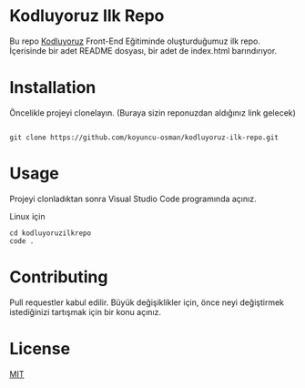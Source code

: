 # Kodluyoruz Ilk Repo
Bu repo [Kodluyoruz](https://www.kodluyoruz.org) Front-End Eğitiminde  oluşturduğumuz ilk repo. İçerisinde bir adet README dosyası, bir adet de index.html barındırıyor.

# Installation
Öncelikle projeyi clonelayın. (Buraya sizin reponuzdan aldığınız link gelecek)
```

git clone https://github.com/koyuncu-osman/kodluyoruz-ilk-repo.git

```

# Usage
Projeyi clonladıktan sonra Visual Studio Code programında açınız.

Linux için

```
cd kodluyoruzilkrepo
code .
```

# Contributing
Pull requestler kabul edilir. Büyük değişiklikler için, önce neyi değiştirmek istediğinizi tartışmak için bir konu açınız.

# License
[MIT](https://choosealicense.com/licenses/mit/)
